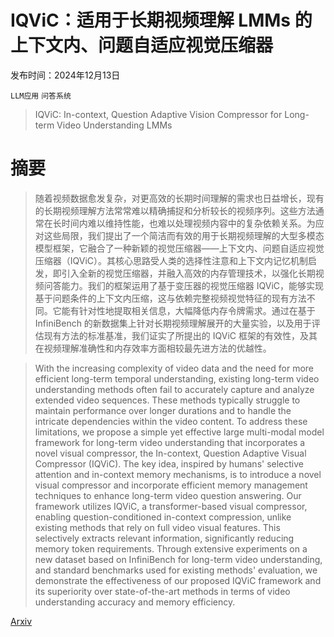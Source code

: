 # IQViC：适用于长期视频理解 LMMs 的上下文内、问题自适应视觉压缩器

发布时间：2024年12月13日

`LLM应用` `问答系统`

> IQViC: In-context, Question Adaptive Vision Compressor for Long-term Video Understanding LMMs

# 摘要

> 随着视频数据愈发复杂，对更高效的长期时间理解的需求也日益增长，现有的长期视频理解方法常常难以精确捕捉和分析较长的视频序列。这些方法通常在长时间内难以维持性能，也难以处理视频内容中的复杂依赖关系。为应对这些局限，我们提出了一个简洁而有效的用于长期视频理解的大型多模态模型框架，它融合了一种新颖的视觉压缩器——上下文内、问题自适应视觉压缩器（IQViC）。其核心思路受人类的选择性注意和上下文内记忆机制启发，即引入全新的视觉压缩器，并融入高效的内存管理技术，以强化长期视频问答能力。我们的框架运用了基于变压器的视觉压缩器 IQViC，能够实现基于问题条件的上下文内压缩，这与依赖完整视频视觉特征的现有方法不同。它能有针对性地提取相关信息，大幅降低内存令牌需求。通过在基于 InfiniBench 的新数据集上针对长期视频理解展开的大量实验，以及用于评估现有方法的标准基准，我们证实了所提出的 IQViC 框架的有效性，及其在视频理解准确性和内存效率方面相较最先进方法的优越性。

> With the increasing complexity of video data and the need for more efficient long-term temporal understanding, existing long-term video understanding methods often fail to accurately capture and analyze extended video sequences. These methods typically struggle to maintain performance over longer durations and to handle the intricate dependencies within the video content. To address these limitations, we propose a simple yet effective large multi-modal model framework for long-term video understanding that incorporates a novel visual compressor, the In-context, Question Adaptive Visual Compressor (IQViC). The key idea, inspired by humans' selective attention and in-context memory mechanisms, is to introduce a novel visual compressor and incorporate efficient memory management techniques to enhance long-term video question answering. Our framework utilizes IQViC, a transformer-based visual compressor, enabling question-conditioned in-context compression, unlike existing methods that rely on full video visual features. This selectively extracts relevant information, significantly reducing memory token requirements. Through extensive experiments on a new dataset based on InfiniBench for long-term video understanding, and standard benchmarks used for existing methods' evaluation, we demonstrate the effectiveness of our proposed IQViC framework and its superiority over state-of-the-art methods in terms of video understanding accuracy and memory efficiency.

[Arxiv](https://arxiv.org/abs/2412.09907)